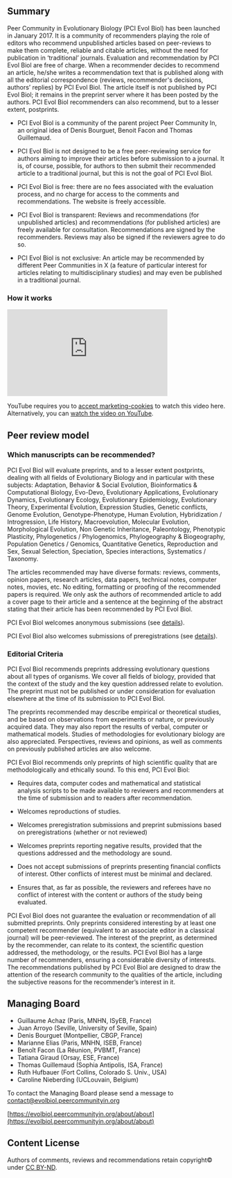 ## Summary

Peer Community in Evolutionary Biology (PCI Evol Biol) has been launched in January 2017. It is a community of recommenders playing the role of editors who recommend unpublished articles based on peer-reviews to make them complete, reliable and citable articles, without the need for publication in ‘traditional’ journals. Evaluation and recommendation by PCI Evol Biol are free of charge. When a recommender decides to recommend an article, he/she writes a recommendation text that is published along with all the editorial correspondence (reviews, recommender's decisions, authors’ replies) by PCI Evol Biol. The article itself is not published by PCI Evol Biol; it remains in the preprint server where it has been posted by the authors. PCI Evol Biol recommenders can also recommend, but to a lesser extent, postprints.

* PCI Evol Biol is a community of the parent project Peer Community In, an original idea of Denis Bourguet, Benoit Facon and Thomas Guillemaud.

* PCI Evol Biol is not designed to be a free peer-reviewing service for authors aiming to improve their articles before submission to a journal. It is, of course, possible, for authors to then submit their recommended article to a traditional journal, but this is not the goal of PCI Evol Biol.

* PCI Evol Biol is free: there are no fees associated with the evaluation process, and no charge for access to the comments and recommendations. The website is freely accessible.

* PCI Evol Biol is transparent: Reviews and recommendations (for unpublished articles) and recommendations (for published articles) are freely available for consultation. Recommendations are signed by the recommenders. Reviews may also be signed if the reviewers agree to do so.

* PCI Evol Biol is not exclusive: An article may be recommended by different Peer Communities in X (a feature of particular interest for articles relating to multidisciplinary studies) and may even be published in a traditional journal.

### How it works
<iframe width="370" height="200" src="https://www.youtube.com/embed/4PZhpnc8wwo" frameborder="0" allowfullscreen=""></iframe>
<p class="cookieconsent-optout-marketing">
  YouTube requires you to <a href="javascript:Cookiebot.renew()">accept marketing-cookies</a> to watch this video here.
  Alternatively, you can <a href="https://www.youtube.com/v/4PZhpnc8wwo">watch the video on YouTube</a>.
</p>

## Peer review model

### Which manuscripts can be recommended?

PCI Evol Biol will evaluate preprints, and to a lesser extent postprints, dealing with all fields of Evolutionary Biology and in particular with these subjects: Adaptation, Behavior & Social Evolution, Bioinformatics & Computational Biology, Evo-Devo, Evolutionary Applications, Evolutionary Dynamics, Evolutionary Ecology, Evolutionary Epidemiology, Evolutionary Theory, Experimental Evolution, Expression Studies, Genetic conflicts, Genome Evolution, Genotype-Phenotype, Human Evolution, Hybridization / Introgression, Life History, Macroevolution, Molecular Evolution, Morphological Evolution, Non Genetic Inheritance, Paleontology, Phenotypic Plasticity, Phylogenetics / Phylogenomics, Phylogeography & Biogeography, Population Genetics / Genomics, Quantitative Genetics, Reproduction and Sex, Sexual Selection, Speciation, Species interactions, Systematics / Taxonomy.
 
The articles recommended may have diverse formats: reviews, comments, opinion papers, research articles, data papers, technical notes, computer notes, movies, etc. No editing, formatting or proofing of the recommended papers is required. We only ask the authors of recommended article to add a cover page to their article and a sentence at the beginning of the abstract stating that their article has been recommended by PCI Evol Biol. 

PCI Evol Biol welcomes anonymous submissions (see [details](https://evolbiol.peercommunityin.org/about/help_generic/for%20authors_)).

PCI Evol Biol also welcomes submissions of preregistrations (see [details](https://evolbiol.peercommunityin.org/about/help_practical#To%20submit%20a%20preregistration%20of%20a%20study)).

### Editorial Criteria

PCI Evol Biol recommends preprints addressing evolutionary questions about all types of organisms. We cover all fields of biology, provided that the context of the study and the key question addressed relate to evolution. The preprint must not be published or under consideration for evaluation elsewhere at the time of its submission to PCI Evol Biol.
 
The preprints recommended may describe empirical or theoretical studies, and be based on observations from experiments or nature, or previously acquired data. They may also report the results of verbal, computer or mathematical models. Studies of methodologies for evolutionary biology are also appreciated. Perspectives, reviews and opinions, as well as comments on previously published articles are also welcome.
 
PCI Evol Biol recommends only preprints of high scientific quality that are methodologically and ethically sound. To this end, PCI Evol Biol:

* Requires data, computer codes and mathematical and statistical analysis scripts to be made available to reviewers and recommenders at the time of submission and to readers after recommendation.

* Welcomes reproductions of studies.

* Welcomes preregistration submissions and preprint submissions based on preregistrations (whether or not reviewed)

* Welcomes preprints reporting negative results, provided that the questions addressed and the methodology are sound.

* Does not accept submissions of preprints presenting financial conflicts of interest. Other conflicts of interest must be minimal and declared.

* Ensures that, as far as possible, the reviewers and referees have no conflict of interest with the content or authors of the study being evaluated.
 
PCI Evol Biol does not guarantee the evaluation or recommendation of all submitted preprints. Only preprints considered interesting by at least one competent recommender (equivalent to an associate editor in a classical journal) will be peer-reviewed. The interest of the preprint, as determined by the recommender, can relate to its context, the scientific question addressed, the methodology, or the results. PCI Evol Biol has a large number of recommenders, ensuring a considerable diversity of interests. The recommendations published by PCI Evol Biol are designed to draw the attention of the research community to the qualities of the article, including the subjective reasons for the recommender’s interest in it.

## Managing Board

* Guillaume Achaz (Paris, MNHN, ISyEB, France)
* Juan Arroyo (Seville, University of Seville, Spain)
* Denis Bourguet (Montpellier, CBGP, France)
* Marianne Elias (Paris, MNHN, ISEB, France)
* Benoît Facon (La Réunion, PVBMT, France)
* Tatiana Giraud (Orsay, ESE, France)
* Thomas Guillemaud (Sophia Antipolis, ISA, France)
* Ruth Hufbauer (Fort Collins, Colorado S. Univ., USA)
* Caroline Nieberding (UCLouvain, Belgium)

To contact the Managing Board please send a message to [contact@evolbiol.peercommunityin.org](mailto:contact@evolbiol.peercommunityin.org)

[https://evolbiol.peercommunityin.org/about/about](https://evolbiol.peercommunityin.org/about/about)

## Content License

Authors of comments, reviews and recommendations retain copyright© under [CC BY-ND](https://creativecommons.org/licenses/by-nd/4.0/).
